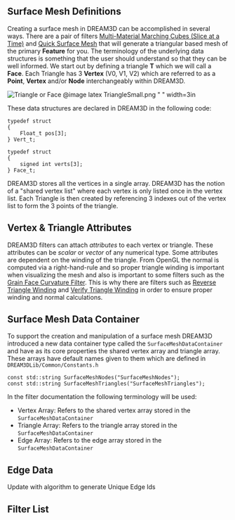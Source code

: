
## Surface Mesh Definitions
Creating a surface mesh in DREAM3D can be accomplished in several ways. There are a pair of filters [Multi-Material Marching Cubes (Slice at a Time)](#m3cslicebyslice) and [Quick Surface Mesh](#quicksurfacemesh) that will generate a triangular based mesh of the primary **Feature** for you. The terminology of the underlying data structures is something that the user should understand so that they can be well informed. We start out by defining a triangle **T**  which we will call a  **Face**. Each Triangle has 3 **Vertex** (V0, V1, V2) which are  referred to as a **Point**, **Vertex** and/or **Node** interchangeably within DREAM3D.

![Triangle or Face](TriangleSmall.png)
@image latex TriangleSmall.png " " width=3in


These data structures are declared in DREAM3D in the following code:

    typedef struct
    {
        Float_t pos[3];
    } Vert_t;

    typedef struct
    {
        signed int verts[3];
    } Face_t;

DREAM3D stores all the vertices in a single array. DREAM3D has the notion of a "shared vertex list" where each vertex is only listed once in the vertex list. Each Triangle is then created by referencing 3 indexes out of the vertex list to form the 3 points of the triangle.

## Vertex & Triangle Attributes
DREAM3D filters can attach _attributes_ to each vertex or triangle. These attributes can be _scalar_ or _vector_ of any numerical type. Some attributes are dependent on the winding of the triangle. From OpenGL the normal is computed via a right-hand-rule and so proper triangle winding is important when visualizing the mesh and also is important to some filters such as the [Grain Face Curvature Filter](#grainfacecurvaturefilter). This is why there are filters such as [Reverse Triangle Winding](#reversetrianglewinding) and [Verify Triangle Winding](#verifytrianglewinding) in order to ensure proper winding and normal calculations.

## Surface Mesh Data Container
To support the creation and manipulation of a surface mesh DREAM3D introduced a new data container type called the ``SurfaceMeshDataContainer`` and have as its core properties the shared vertex array and triangle array. These arrays have default names given to them which are defined in ``DREAM3DLib/Common/Constants.h``

    const std::string SurfaceMeshNodes("SurfaceMeshNodes");
    const std::string SurfaceMeshTriangles("SurfaceMeshTriangles");

In the filter documentation the following terminology will be used:

+ Vertex Array: Refers to the shared vertex array stored in the ``SurfaceMeshDataContainer``
+ Triangle Array:  Refers to the triangle array stored in the ``SurfaceMeshDataContainer``
+ Edge Array: Refers to the edge array stored in the ``SurfaceMeshDataContainer``


## Edge Data
 Update with algorithm to generate Unique Edge Ids

## Filter List ##

